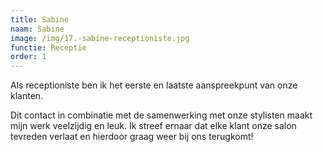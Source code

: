```yaml
---
title: Sabine
naam: Sabine
image: /img/17.-sabine-receptioniste.jpg
functie: Receptie
order: 1
---
```


Als receptioniste ben ik het eerste en laatste aanspreekpunt van onze klanten.&nbsp;

Dit contact in combinatie met de samenwerking met onze stylisten maakt mijn werk veelzijdig en leuk. Ik streef ernaar dat elke klant onze salon tevreden verlaat en hierdoor graag weer bij ons terugkomt!